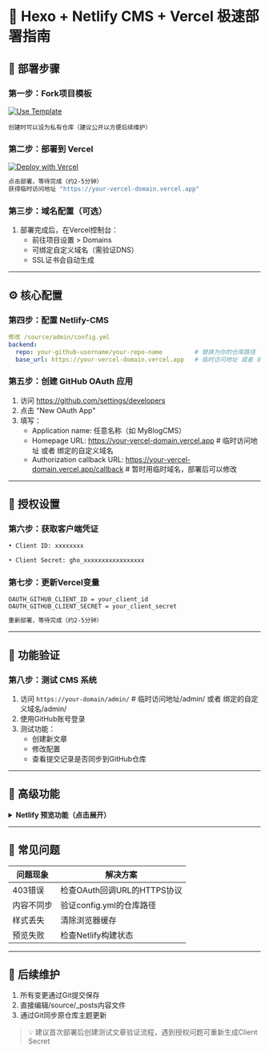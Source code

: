 # 🚀 Hexo + Netlify CMS + Vercel 极速部署指南

## 🔧 部署步骤

### 第一步：Fork项目模板
[![Use Template](https://img.shields.io/badge/-Fork%20Now!-blue?logo=github&style=for-the-badge)](https://github.com/Fengxian-wang/hexo-netlify-cms-vercel/generate)

```text
创建时可以设为私有仓库（建议公开以方便后续维护）
```

### 第二步：部署到 Vercel
[![Deploy with Vercel](https://img.shields.io/badge/-Deploy%20Now-black?logo=vercel&style=for-the-badge)](https://vercel.com/new/clone)

```bash
点击部署，等待完成（约2-5分钟）
获得临时访问地址 "https://your-vercel-domain.vercel.app"
```

### 第三步：域名配置（可选）
1. 部署完成后，在Vercel控制台：
   - 前往项目设置 > Domains
   - 可绑定自定义域名（需验证DNS）
   - SSL证书会自动生成

---

## ⚙ 核心配置

### 第四步：配置 Netlify-CMS
```yaml
修改 /source/admin/config.yml
backend:
  repo: your-github-username/your-repo-name         # 替换为你的仓库路径
  base_url: https://your-vercel-domain.vercel.app   # 临时访问地址 或者 绑定的自定义域名
```

### 第五步：创建 GitHub OAuth 应用
1. 访问 https://github.com/settings/developers
2. 点击 "New OAuth App"
3. 填写：
   - Application name: 任意名称（如 MyBlogCMS）
   - Homepage URL: https://your-vercel-domain.vercel.app                             # 临时访问地址 或者 绑定的自定义域名
   - Authorization callback URL: https://your-vercel-domain.vercel.app/callback      # 暂时用临时域名，部署后可以修改

---

## 🔑 授权设置

### 第六步：获取客户端凭证
```diff
• Client ID: xxxxxxxx

• Client Secret: gho_xxxxxxxxxxxxxxxxx

```

### 第七步：更新Vercel变量
```env
OAUTH_GITHUB_CLIENT_ID = your_client_id
OAUTH_GITHUB_CLIENT_SECRET = your_client_secret
```

```bash
重新部署，等待完成（约2-5分钟）
```

---

## 🧪 功能验证

### 第八步：测试 CMS 系统
1. 访问 `https://your-domain/admin/`                      # 临时访问地址/admin/ 或者 绑定的自定义域名/admin/
2. 使用GitHub账号登录
3. 测试功能：
   - 创建新文章
   - 修改配置
   - 查看提交记录是否同步到GitHub仓库

---

## 🌈 高级功能

<details>
<summary><b>Netlify 预览功能（点击展开）</b></summary>

```markdown
1. 登录 https://app.netlify.com
2. 新建站点并关联同一个GitHub仓库
3. 无需额外配置，保持默认即可
4. 在Netlify-CMS编辑时即可使用预览功能
```
</details>

---

## 🚨 常见问题

| 问题现象       | 解决方案                      |
|----------------|-----------------------------|
| 403错误        | 检查OAuth回调URL的HTTPS协议    |
| 内容不同步     | 验证config.yml的仓库路径      |
| 样式丢失       | 清除浏览器缓存                |
| 预览失败       | 检查Netlify构建状态          |

---

## 🔄 后续维护
1. 所有变更通过Git提交保存
2. 直接编辑/source/_posts内容文件
3. 通过Git同步原仓库主题更新

> 💡 建议首次部署后创建测试文章验证流程，遇到授权问题可重新生成Client Secret
